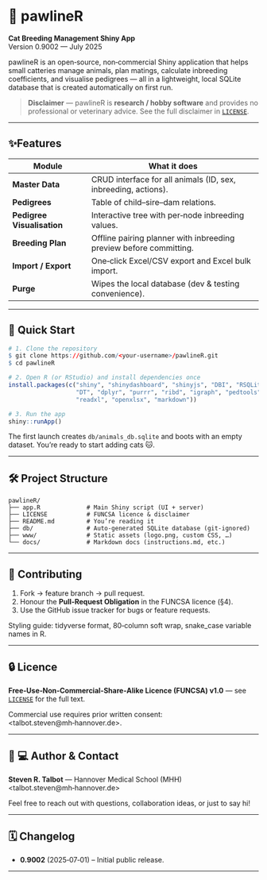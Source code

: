 # 🐾 pawlineR

**Cat Breeding Management Shiny App**  
Version 0.9002 — July 2025

pawlineR is an open‑source, non‑commercial Shiny application that helps small catteries manage animals, plan matings, calculate inbreeding coefficients, and visualise pedigrees — all in a lightweight, local SQLite database that is created automatically on first run.

> **Disclaimer** — pawlineR is **research / hobby software** and provides no professional or veterinary advice. See the full disclaimer in [`LICENSE`](LICENSE).

---

## ✨Features

| Module | What it does |
|--------|--------------|
| **Master Data** | CRUD interface for all animals (ID, sex, inbreeding, actions). |
| **Pedigrees** | Table of child–sire–dam relations. |
| **Pedigree Visualisation** | Interactive tree with per‑node inbreeding values. |
| **Breeding Plan** | Offline pairing planner with inbreeding preview before committing. |
| **Import / Export** | One‑click Excel/CSV export and Excel bulk import. |
| **Purge** | Wipes the local database (dev & testing convenience). |

---

## 🚀 Quick Start

```r
# 1. Clone the repository
$ git clone https://github.com/<your‑username>/pawlineR.git
$ cd pawlineR

# 2. Open R (or RStudio) and install dependencies once
install.packages(c("shiny", "shinydashboard", "shinyjs", "DBI", "RSQLite",
                   "DT", "dplyr", "purrr", "ribd", "igraph", "pedtools",
                   "readxl", "openxlsx", "markdown"))

# 3. Run the app
shiny::runApp()
```

The first launch creates `db/animals_db.sqlite` and boots with an empty dataset. 
You’re ready to start adding cats 🐱.

---

## 🛠 Project Structure

```text
pawlineR/
├── app.R             # Main Shiny script (UI + server)
├── LICENSE           # FUNCSA licence & disclaimer
├── README.md         # You’re reading it
├── db/               # Auto‑generated SQLite database (git‑ignored)
├── www/              # Static assets (logo.png, custom CSS, …)
└── docs/             # Markdown docs (instructions.md, etc.)
```

---

## 🤝 Contributing

1. Fork → feature branch → pull request.  
2. Honour the **Pull‑Request Obligation** in the FUNCSA licence (§4).  
3. Use the GitHub issue tracker for bugs or feature requests.

Styling guide: tidyverse format, 80‑column soft wrap, snake_case variable names in R.

---

## 🔒 Licence

**Free‑Use‑Non‑Commercial‑Share‑Alike Licence (FUNCSA) v1.0** — see [`LICENSE`](LICENSE) for the full text.

Commercial use requires prior written consent: <talbot.steven@mh‑hannover.de>.

---

## 🧑 💻 Author & Contact

**Steven R. Talbot** — Hannover Medical School (MHH)  
<talbot.steven@mh‑hannover.de>

Feel free to reach out with questions, collaboration ideas, or just to say hi!

---

## 🗓 Changelog

* **0.9002** (2025‑07‑01) – Initial public release.

---

